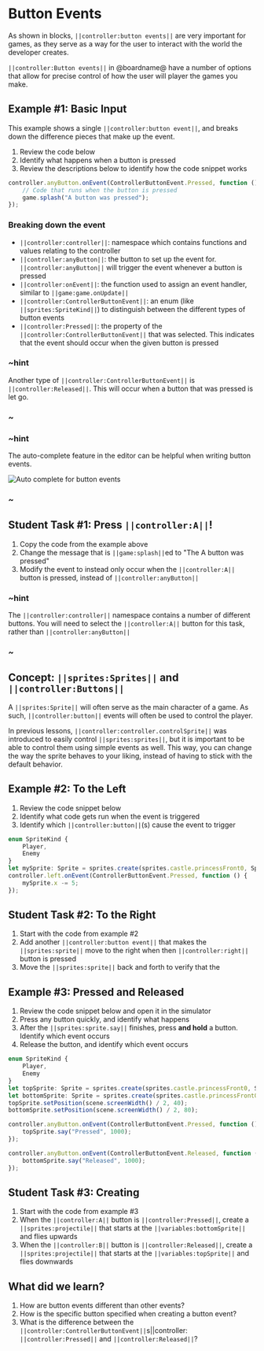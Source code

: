 # Button Events

As shown in blocks, ``||controller:button events||`` are very important for games, as they serve as a way for the user to interact with the world the developer creates.

``||controller:Button events||`` in @boardname@ have a number of options that allow for precise control of how the user will player the games you make.

## Example #1: Basic Input

This example shows a single ``||controller:button event||``, and breaks down the difference pieces that make up the event.

1. Review the code below
2. Identify what happens when a button is pressed
3. Review the descriptions below to identify how the code snippet works

```typescript
controller.anyButton.onEvent(ControllerButtonEvent.Pressed, function () {
    // Code that runs when the button is pressed
    game.splash("A button was pressed");
});
```

### Breaking down the event

* ``||controller:controller||``: namespace which contains functions and values relating to the controller
* ``||controller:anyButton||``: the button to set up the event for. ``||controller:anyButton||`` will trigger the event whenever a button is pressed
* ``||controller:onEvent||``: the function used to assign an event handler, similar to ``||game:game.onUpdate||``
* ``||controller:ControllerButtonEvent||``: an enum (like ``||sprites:SpriteKind||``) to distinguish between the different types of button events
* ``||controller:Pressed||``: the property of the ``||controller:ControllerButtonEvent||`` that was selected. This indicates that the event should occur when the given button is pressed

### ~hint

Another type of ``||controller:ControllerButtonEvent||`` is ``||controller:Released||``. This will occur when a button that was pressed is let go.

### ~

### ~hint

The auto-complete feature in the editor can be helpful when writing button events.

![Auto complete for button events](/static/courses/csintro3/events/controller-auto-complete.gif)

### ~

## Student Task #1: Press ``||controller:A||``!

1. Copy the code from the example above
2. Change the message that is ``||game:splash||``ed to "The A button was pressed"
3. Modify the event to instead only occur when the ``||controller:A||`` button is pressed, instead of ``||controller:anyButton||``

### ~hint

The ``||controller:controller||`` namespace contains a number of different buttons. You will need to select the ``||controller:A||`` button for this task, rather than ``||controller:anyButton||``

### ~

## Concept: ``||sprites:Sprites||`` and ``||controller:Buttons||``

A ``||sprites:Sprite||`` will often serve as the main character of a game. As such, ``||controller:button||`` events will often be used to control the player.

In previous lessons, ``||controller:controller.controlSprite||`` was introduced to easily control ``||sprites:sprites||``, but it is important to be able to control them using simple events as well. This way, you can change the way the sprite behaves to your liking, instead of having to stick with the default behavior.

## Example #2: To the Left

1. Review the code snippet below
2. Identify what code gets run when the event is triggered
3. Identify which ``||controller:button||``(s) cause the event to trigger

```typescript
enum SpriteKind {
    Player,
    Enemy
}
let mySprite: Sprite = sprites.create(sprites.castle.princessFront0, SpriteKind.Player);
controller.left.onEvent(ControllerButtonEvent.Pressed, function () {
    mySprite.x -= 5;
});
```

## Student Task #2: To the Right

1. Start with the code from example #2
2. Add another ``||controller:button event||`` that makes the ``||sprites:sprite||`` move to the right when then ``||controller:right||`` button is pressed
3. Move the ``||sprites:sprite||`` back and forth to verify that the 

## Example #3: Pressed and Released

1. Review the code snippet below and open it in the simulator
2. Press any button quickly, and identify what happens
3. After the ``||sprites:sprite.say||`` finishes, press **and hold** a button. Identify which event occurs
4. Release the button, and identify which event occurs

```typescript
enum SpriteKind {
    Player,
    Enemy
}
let topSprite: Sprite = sprites.create(sprites.castle.princessFront0, SpriteKind.Player);
let bottomSprite: Sprite = sprites.create(sprites.castle.princessFront0, SpriteKind.Player);
topSprite.setPosition(scene.screenWidth() / 2, 40);
bottomSprite.setPosition(scene.screenWidth() / 2, 80);

controller.anyButton.onEvent(ControllerButtonEvent.Pressed, function () {
    topSprite.say("Pressed", 1000);
});

controller.anyButton.onEvent(ControllerButtonEvent.Released, function () {
    bottomSprite.say("Released", 1000);
});
```

## Student Task #3: Creating 

1. Start with the code from example #3
2. When the ``||controller:A||`` button is ``||controller:Pressed||``, create a ``||sprites:projectile||`` that starts at the ``||variables:bottomSprite||`` and flies upwards
3. When the ``||controller:B||`` button is ``||controller:Released||``, create a ``||sprites:projectile||`` that starts at the ``||variables:topSprite||`` and flies downwards

## What did we learn?

1. How are button events different than other events?
2. How is the specific button specified when creating a button event?
3. What is the difference between the ``||controller:ControllerButtonEvent||``s||controller: ``||controller:Pressed||`` and ``||controller:Released||``?
